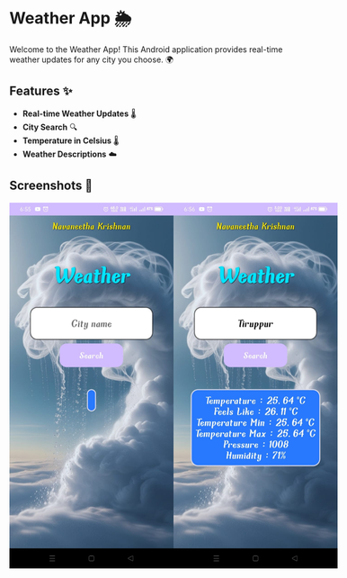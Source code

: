 # Weather App 🌦️

Welcome to the Weather App! This Android application provides real-time weather updates for any city you choose. 🌍

## Features ✨
- **Real-time Weather Updates** 🌡️
- **City Search** 🔍
- **Temperature in Celsius** 🌡️
- **Weather Descriptions** ☁️

## Screenshots 📸

<div style="display: flex; justify-content: space-between;">

<img src="screenshot1.jpg" alt="Weather App Screenshot1" width="400" height="650" />
<img src="screenshot2.jpg" alt="Weather App Screenshot2" width="400" height="650" />

</div>


